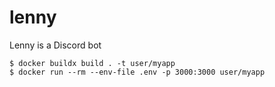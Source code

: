 # lenny
Lenny is a Discord bot

```
$ docker buildx build . -t user/myapp
$ docker run --rm --env-file .env -p 3000:3000 user/myapp
```
